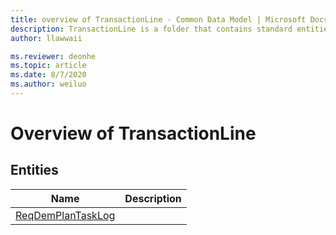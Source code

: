 ```yaml
---
title: overview of TransactionLine - Common Data Model | Microsoft Docs
description: TransactionLine is a folder that contains standard entities related to the Common Data Model.
author: llawwaii

ms.reviewer: deonhe
ms.topic: article
ms.date: 8/7/2020
ms.author: weiluo
---
```


# Overview of TransactionLine


## Entities

|Name|Description|
|---|---|
|[ReqDemPlanTaskLog](ReqDemPlanTaskLog.md)||
